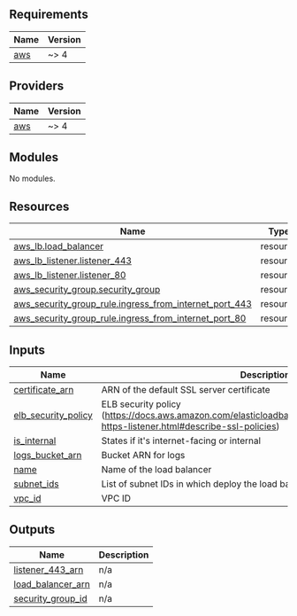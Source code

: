<!-- BEGIN_TF_DOCS -->
## Requirements

| Name | Version |
|------|---------|
| <a name="requirement_aws"></a> [aws](#requirement\_aws) | ~> 4 |

## Providers

| Name | Version |
|------|---------|
| <a name="provider_aws"></a> [aws](#provider\_aws) | ~> 4 |

## Modules

No modules.

## Resources

| Name | Type |
|------|------|
| [aws_lb.load_balancer](https://registry.terraform.io/providers/hashicorp/aws/latest/docs/resources/lb) | resource |
| [aws_lb_listener.listener_443](https://registry.terraform.io/providers/hashicorp/aws/latest/docs/resources/lb_listener) | resource |
| [aws_lb_listener.listener_80](https://registry.terraform.io/providers/hashicorp/aws/latest/docs/resources/lb_listener) | resource |
| [aws_security_group.security_group](https://registry.terraform.io/providers/hashicorp/aws/latest/docs/resources/security_group) | resource |
| [aws_security_group_rule.ingress_from_internet_port_443](https://registry.terraform.io/providers/hashicorp/aws/latest/docs/resources/security_group_rule) | resource |
| [aws_security_group_rule.ingress_from_internet_port_80](https://registry.terraform.io/providers/hashicorp/aws/latest/docs/resources/security_group_rule) | resource |

## Inputs

| Name | Description | Type | Default | Required |
|------|-------------|------|---------|:--------:|
| <a name="input_certificate_arn"></a> [certificate\_arn](#input\_certificate\_arn) | ARN of the default SSL server certificate | `string` | n/a | yes |
| <a name="input_elb_security_policy"></a> [elb\_security\_policy](#input\_elb\_security\_policy) | ELB security policy (https://docs.aws.amazon.com/elasticloadbalancing/latest/application/create-https-listener.html#describe-ssl-policies) | `string` | `"ELBSecurityPolicy-TLS13-1-2-2021-06"` | no |
| <a name="input_is_internal"></a> [is\_internal](#input\_is\_internal) | States if it's internet-facing or internal | `bool` | `false` | no |
| <a name="input_logs_bucket_arn"></a> [logs\_bucket\_arn](#input\_logs\_bucket\_arn) | Bucket ARN for logs | `string` | `null` | no |
| <a name="input_name"></a> [name](#input\_name) | Name of the load balancer | `string` | n/a | yes |
| <a name="input_subnet_ids"></a> [subnet\_ids](#input\_subnet\_ids) | List of subnet IDs in which deploy the load balancer | `list(string)` | n/a | yes |
| <a name="input_vpc_id"></a> [vpc\_id](#input\_vpc\_id) | VPC ID | `string` | n/a | yes |

## Outputs

| Name | Description |
|------|-------------|
| <a name="output_listener_443_arn"></a> [listener\_443\_arn](#output\_listener\_443\_arn) | n/a |
| <a name="output_load_balancer_arn"></a> [load\_balancer\_arn](#output\_load\_balancer\_arn) | n/a |
| <a name="output_security_group_id"></a> [security\_group\_id](#output\_security\_group\_id) | n/a |
<!-- END_TF_DOCS -->